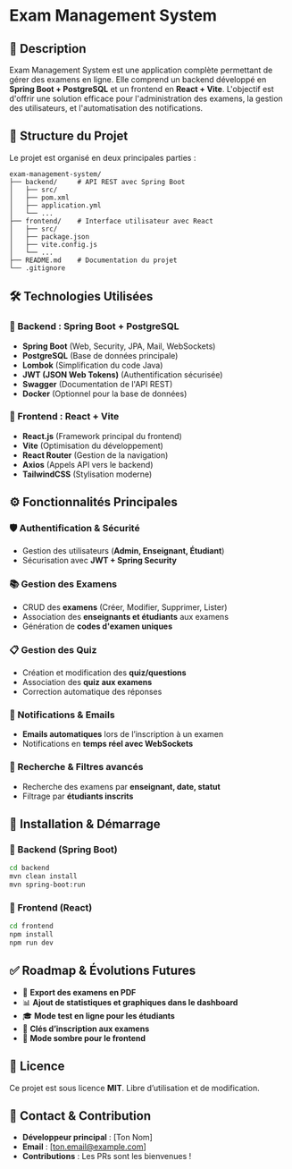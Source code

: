 # Exam Management System

## 📌 Description

Exam Management System est une application complète permettant de gérer des examens en ligne. Elle comprend un backend développé en **Spring Boot + PostgreSQL** et un frontend en **React + Vite**. L'objectif est d'offrir une solution efficace pour l'administration des examens, la gestion des utilisateurs, et l'automatisation des notifications.

## 📂 Structure du Projet

Le projet est organisé en deux principales parties :

```
exam-management-system/
├── backend/     # API REST avec Spring Boot
│   ├── src/
│   ├── pom.xml
│   ├── application.yml
│   └── ...
├── frontend/    # Interface utilisateur avec React
│   ├── src/
│   ├── package.json
│   ├── vite.config.js
│   └── ...
├── README.md    # Documentation du projet
└── .gitignore
```

## 🛠 Technologies Utilisées

### 🔹 Backend : Spring Boot + PostgreSQL

- **Spring Boot** (Web, Security, JPA, Mail, WebSockets)
- **PostgreSQL** (Base de données principale)
- **Lombok** (Simplification du code Java)
- **JWT (JSON Web Tokens)** (Authentification sécurisée)
- **Swagger** (Documentation de l'API REST)
- **Docker** (Optionnel pour la base de données)

### 🔹 Frontend : React + Vite

- **React.js** (Framework principal du frontend)
- **Vite** (Optimisation du développement)
- **React Router** (Gestion de la navigation)
- **Axios** (Appels API vers le backend)
- **TailwindCSS** (Stylisation moderne)

## ⚙️ Fonctionnalités Principales

### 🛡️ Authentification & Sécurité

- Gestion des utilisateurs (**Admin, Enseignant, Étudiant**)
- Sécurisation avec **JWT + Spring Security**

### 📚 Gestion des Examens

- CRUD des **examens** (Créer, Modifier, Supprimer, Lister)
- Association des **enseignants et étudiants** aux examens
- Génération de **codes d'examen uniques**

### 📋 Gestion des Quiz

- Création et modification des **quiz/questions**
- Association des **quiz aux examens**
- Correction automatique des réponses

### 📢 Notifications & Emails

- **Emails automatiques** lors de l’inscription à un examen
- Notifications en **temps réel avec WebSockets**

### 🔎 Recherche & Filtres avancés

- Recherche des examens par **enseignant, date, statut**
- Filtrage par **étudiants inscrits**

## 🚀 Installation & Démarrage

### 🔹 Backend (Spring Boot)

```bash
cd backend
mvn clean install
mvn spring-boot:run
```

### 🔹 Frontend (React)

```bash
cd frontend
npm install
npm run dev
```

## ✅ Roadmap & Évolutions Futures

- 📜 **Export des examens en PDF**
- 📊 **Ajout de statistiques et graphiques dans le dashboard**
- 🎓 **Mode test en ligne pour les étudiants**
- 🔑 **Clés d’inscription aux examens**
- 🌙 **Mode sombre pour le frontend**

## 📜 Licence

Ce projet est sous licence **MIT**. Libre d’utilisation et de modification.

## 📩 Contact & Contribution

- **Développeur principal** : [Ton Nom]
- **Email** : [ton.email@example.com]
- **Contributions** : Les PRs sont les bienvenues !
